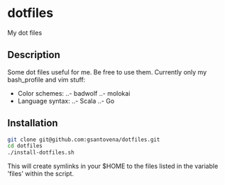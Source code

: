 # dotfiles
My dot files

## Description
Some dot files useful for me. Be free to use them.
Currently only my bash_profile and vim stuff:
- Color schemes:
..- badwolf
..- molokai
- Language syntax:
..- Scala
..- Go

## Installation
```bash
git clone git@github.com:gsantovena/dotfiles.git
cd dotfiles
./install-dotfiles.sh
```
This will create symlinks in your $HOME to the files listed in the variable 'files' within the script.

